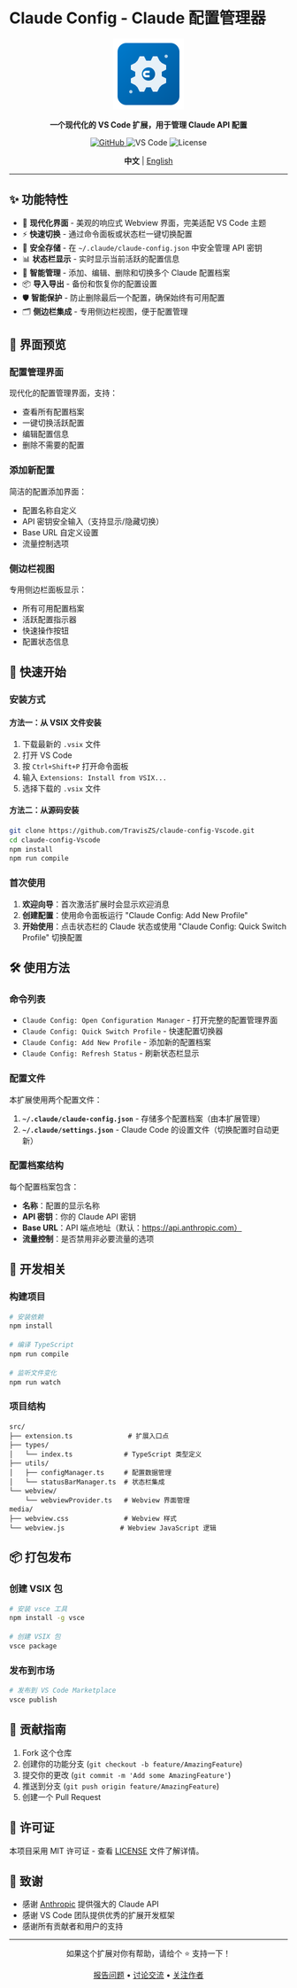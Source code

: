 # Claude Config - Claude 配置管理器

<p align="center">
  <img src="images/icon.png" alt="Claude Config" width="128" height="128">
</p>

<p align="center">
  <strong>一个现代化的 VS Code 扩展，用于管理 Claude API 配置</strong>
</p>

<p align="center">
  <a href="https://github.com/TravisZS/claude-config-Vscode">
    <img src="https://img.shields.io/badge/GitHub-TravisZS%2Fclaude--config--Vscode-blue?logo=github" alt="GitHub">
  </a>
  <img src="https://img.shields.io/badge/VS%20Code-v1.74+-007ACC?logo=visualstudiocode" alt="VS Code">
  <img src="https://img.shields.io/badge/License-MIT-green" alt="License">
</p>

<p align="center">
  <strong>中文</strong> | <a href="README.en.md">English</a>
</p>

---

## ✨ 功能特性

- 🎨 **现代化界面** - 美观的响应式 Webview 界面，完美适配 VS Code 主题
- ⚡ **快速切换** - 通过命令面板或状态栏一键切换配置
- 🔐 **安全存储** - 在 `~/.claude/claude-config.json` 中安全管理 API 密钥
- 📊 **状态栏显示** - 实时显示当前活跃的配置信息
- 🔄 **智能管理** - 添加、编辑、删除和切换多个 Claude 配置档案
- 📦 **导入导出** - 备份和恢复你的配置设置
- 🛡️ **智能保护** - 防止删除最后一个配置，确保始终有可用配置
- 🗂️ **侧边栏集成** - 专用侧边栏视图，便于配置管理

## 📸 界面预览

### 配置管理界面
现代化的配置管理界面，支持：
- 查看所有配置档案
- 一键切换活跃配置
- 编辑配置信息
- 删除不需要的配置

### 添加新配置
简洁的配置添加界面：
- 配置名称自定义
- API 密钥安全输入（支持显示/隐藏切换）
- Base URL 自定义设置
- 流量控制选项

### 侧边栏视图
专用侧边栏面板显示：
- 所有可用配置档案
- 活跃配置指示器
- 快速操作按钮
- 配置状态信息

## 🚀 快速开始

### 安装方式

#### 方法一：从 VSIX 文件安装
1. 下载最新的 `.vsix` 文件
2. 打开 VS Code
3. 按 `Ctrl+Shift+P` 打开命令面板
4. 输入 `Extensions: Install from VSIX...`
5. 选择下载的 `.vsix` 文件

#### 方法二：从源码安装
```bash
git clone https://github.com/TravisZS/claude-config-Vscode.git
cd claude-config-Vscode
npm install
npm run compile
```

### 首次使用

1. **欢迎向导**：首次激活扩展时会显示欢迎消息
2. **创建配置**：使用命令面板运行 "Claude Config: Add New Profile"
3. **开始使用**：点击状态栏的 Claude 状态或使用 "Claude Config: Quick Switch Profile" 切换配置

## 🛠️ 使用方法

### 命令列表

- `Claude Config: Open Configuration Manager` - 打开完整的配置管理界面
- `Claude Config: Quick Switch Profile` - 快速配置切换器
- `Claude Config: Add New Profile` - 添加新的配置档案
- `Claude Config: Refresh Status` - 刷新状态栏显示

### 配置文件

本扩展使用两个配置文件：

1. **`~/.claude/claude-config.json`** - 存储多个配置档案（由本扩展管理）
2. **`~/.claude/settings.json`** - Claude Code 的设置文件（切换配置时自动更新）

### 配置档案结构

每个配置档案包含：
- **名称**：配置的显示名称
- **API 密钥**：你的 Claude API 密钥
- **Base URL**：API 端点地址（默认：https://api.anthropic.com）
- **流量控制**：是否禁用非必要流量的选项

## 🔧 开发相关

### 构建项目

```bash
# 安装依赖
npm install

# 编译 TypeScript
npm run compile

# 监听文件变化
npm run watch
```

### 项目结构

```
src/
├── extension.ts              # 扩展入口点
├── types/
│   └── index.ts             # TypeScript 类型定义
├── utils/
│   ├── configManager.ts     # 配置数据管理
│   └── statusBarManager.ts  # 状态栏集成
└── webview/
    └── webviewProvider.ts   # Webview 界面管理
media/
├── webview.css              # Webview 样式
└── webview.js              # Webview JavaScript 逻辑
```

## 📦 打包发布

### 创建 VSIX 包

```bash
# 安装 vsce 工具
npm install -g vsce

# 创建 VSIX 包
vsce package
```

### 发布到市场

```bash
# 发布到 VS Code Marketplace
vsce publish
```

## 🤝 贡献指南

1. Fork 这个仓库
2. 创建你的功能分支 (`git checkout -b feature/AmazingFeature`)
3. 提交你的更改 (`git commit -m 'Add some AmazingFeature'`)
4. 推送到分支 (`git push origin feature/AmazingFeature`)
5. 创建一个 Pull Request


## 📄 许可证

本项目采用 MIT 许可证 - 查看 [LICENSE](LICENSE) 文件了解详情。

## 🙏 致谢

- 感谢 [Anthropic](https://www.anthropic.com/) 提供强大的 Claude API
- 感谢 VS Code 团队提供优秀的扩展开发框架
- 感谢所有贡献者和用户的支持

---

<p align="center">
  如果这个扩展对你有帮助，请给个 ⭐ 支持一下！
</p>

<p align="center">
  <a href="https://github.com/TravisZS/claude-config-Vscode/issues">报告问题</a> •
  <a href="https://github.com/TravisZS/claude-config-Vscode/discussions">讨论交流</a> •
  <a href="https://github.com/TravisZS">关注作者</a>
</p>